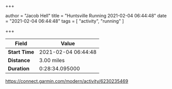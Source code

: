 +++

author = "Jacob Hell"
title = "Huntsville Running 2021-02-04 06:44:48"
date = "2021-02-04 06:44:48"
tags = [
    "activity", "running"
]

+++

<!--more-->

|Field  |Value  |
|--- | --- |
|**Start Time**|2021-02-04 06:44:48|
|**Distance**|3.00 miles|
|**Duration**|0:28:34.095000|

https://connect.garmin.com/modern/activity/6230235469